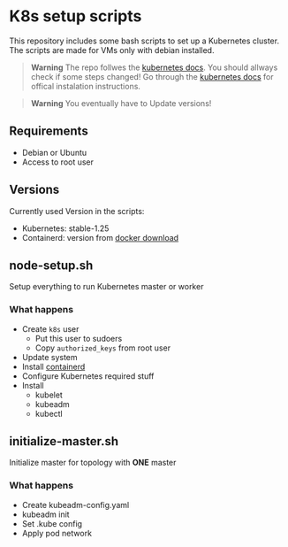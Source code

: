 # K8s setup scripts
This repository includes some bash scripts to set up a Kubernetes cluster.
The scripts are made for VMs only with debian installed.

> **Warning**
> The repo follwes the [kubernetes docs](https://kubernetes.io/docs/setup/production-environment/tools/kubeadm/create-cluster-kubeadm/).
> You should allways check if some steps changed!
> Go through the [kubernetes docs](https://kubernetes.io) for offical instalation instructions.

> **Warning**
> You eventually have to Update versions!


## Requirements
 - Debian or Ubuntu
 - Access to root user

## Versions
Currently used Version in the scripts:
 - Kubernetes: stable-1.25
 - Containerd: version from [docker download](https://download.docker.com/linux/)

## node-setup.sh
Setup everything to run Kubernetes master or worker

### What happens
 - Create ``k8s`` user
   - Put this user to sudoers
   - Copy ``authorized_keys`` from root user
 - Update system
 - Install [containerd](https://containerd.io)
 - Configure Kubernetes required stuff
 - Install
   - kubelet
   - kubeadm
   - kubectl

## initialize-master.sh
Initialize master for topology with **ONE** master

### What happens
 - Create kubeadm-config.yaml
 - kubeadm init
 - Set .kube config
 - Apply pod network